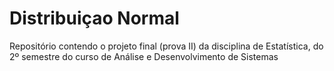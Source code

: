 # Distribuiçao Normal
Repositório contendo o projeto final (prova II) da disciplina de Estatística, do 2º semestre do curso de Análise e Desenvolvimento de Sistemas
